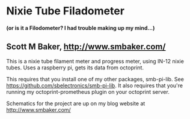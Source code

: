 # Nixie Tube Filadometer
#### (or is it a Filodometer? I had trouble making up my mind...)
## Scott M Baker, http://www.smbaker.com/

This is a nixie tube filament meter and progress meter, using IN-12 nixie tubes.
Uses a raspberry pi, gets its data from octoprint.

This requires that you install one of my other packages, smb-pi-lib. See https://github.com/sbelectronics/smb-pi-lib. It also requires that you're running my octoprint-prometheus plugin on your octoprint server.

Schematics for the project are up on my blog website at http://www.smbaker.com/
